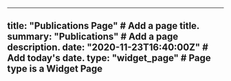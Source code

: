 
---
title: "Publications Page"  # Add a page title.
summary: "Publications"  # Add a page description.
date: "2020-11-23T16:40:00Z"  # Add today's date.
type: "widget_page"  # Page type is a Widget Page
---
